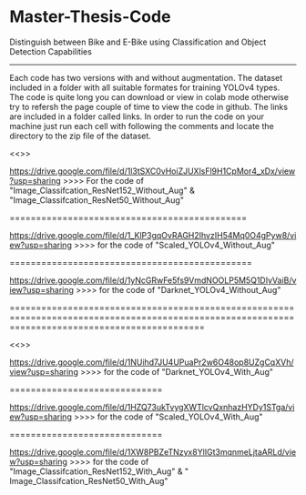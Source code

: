 # Master-Thesis-Code

Distinguish between Bike and E-Bike using Classification and Object Detection Capabilities

---------------------------------------------------------------------------------------------------

Each code has two versions with and without augmentation.
The dataset included in a folder with all suitable formates for training YOLOv4 types.
The code is quite long you can download or view in colab mode otherwise try to refersh the page couple of time to view the code in github.
The links are included in a folder called links.
In order to run the code on your machine just run each cell with following the comments and locate the directory to the zip file of the dataset.





<<<Datasets without Aug>>>


https://drive.google.com/file/d/1l3tSXC0vHoiZJUXlsFl9H1CpMor4_xDx/view?usp=sharing >>>> For the code of "Image_Classifcation_ResNet152_Without_Aug" & "Image_Classifcation_ResNet50_Without_Aug"

=============================================

https://drive.google.com/file/d/1_KlP3gqOvRAGH2IhvzIH54Mq0O4gPyw8/view?usp=sharing >>>> for the code of "Scaled_YOLOv4_Without_Aug"

==============================================

https://drive.google.com/file/d/1yNcGRwFe5fs9VmdNOOLP5M5Q1DIyVaiB/view?usp=sharing >>>> for the code of "Darknet_YOLOv4_Without_Aug"

=================================================================================================================================================



<<<Datasets with Aug>>>


https://drive.google.com/file/d/1NUihd7JU4UPuaPr2w6O48op8UZgCqXVh/view?usp=sharing >>>> for the code of "Darknet_YOLOv4_With_Aug"

=============================

https://drive.google.com/file/d/1HZQ73ukTvygXWTlcvQxnhazHYDy1STga/view?usp=sharing >>>> for the code of "Scaled_YOLOv4_With_Aug"

=============================

https://drive.google.com/file/d/1XW8PBZeTNzyx8YlIGt3mqnmeLjtaARLd/view?usp=sharing >>>> for the code of "Image_Classifcation_ResNet152_With_Aug" & " Image_Classifcation_ResNet50_With_Aug"
